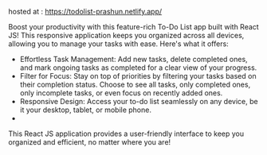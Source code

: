hosted at : https://todolist-prashun.netlify.app/

Boost your productivity with this feature-rich To-Do List app built with React JS!
This responsive application keeps you organized across all devices, allowing you to manage your tasks with ease. Here's what it offers:

- Effortless Task Management: Add new tasks, delete completed ones, and mark ongoing tasks as completed for a clear view of your progress.
- Filter for Focus: Stay on top of priorities by filtering your tasks based on their completion status. Choose to see all tasks, only completed ones, only incomplete tasks, or even focus on recently added ones.
- Responsive Design: Access your to-do list seamlessly on any device, be it your desktop, tablet, or mobile phone.
- 
This React JS application provides a user-friendly interface to keep you organized and efficient, no matter where you are!


